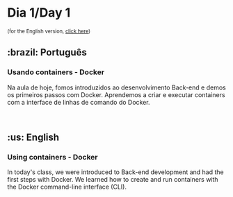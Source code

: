 # Dia 1/Day 1

<small>(for the English version, <a href="#en">click here</a>)</small>

<h2>:brazil: Português</h2>
<h3>Usando containers - Docker</h3>
<p>Na aula de hoje, fomos introduzidos ao desenvolvimento Back-end e demos os primeiros passos com Docker. Aprendemos a criar e executar containers com a interface de linhas de comando do Docker.</p>
<br>

<h2 id="en">:us: English</h2>
<h3>Using containers - Docker</h3>
<p>In today's class, we were introduced to Back-end development and had the first steps with Docker. We learned how to create and run containers with the Docker command-line interface (CLI).</p>
